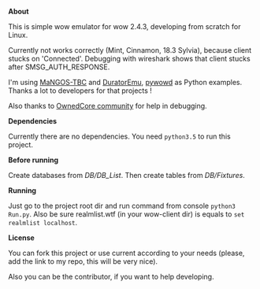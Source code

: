 **About**

This is simple wow emulator for wow 2.4.3, developing from scratch for Linux.

Currently not works correctly (Mint, Cinnamon, 18.3 Sylvia), because client stucks on 'Connected'.
Debugging with wireshark shows that client stucks after SMSG_AUTH_RESPONSE.

I'm using [MaNGOS-TBC](https://github.com/cmangos/mangos-tbc) and [DuratorEmu](https://github.com/Dece/DuratorEmu), [pywowd](https://github.com/fotcorn/pywowd) as Python examples.
Thanks a lot to developers for that projects ! 

Also thanks to [OwnedCore community](https://www.ownedcore.com) for help in debugging.

**Dependencies**

Currently there are no dependencies. You need `python3.5` to run this project.

**Before running**

Create databases from *DB/DB_List*. Then create tables from *DB/Fixtures*.

**Running**

Just go to the project root dir and run command from console `python3 Run.py`.
Also be sure realmlist.wtf (in your wow-client dir) is equals to `set realmlist localhost`.

**License**

You can fork this project or use current according to your needs (please, add the link to my repo, this will be very nice). 

Also you can be the contributor, if you want to help developing.
